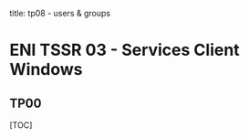 title: tp08 - users & groups

# ENI TSSR 03 - Services Client Windows
## TP00

[TOC]


<link rel="stylesheet" type="text/css" href="../ressources/css/bootstrap.min.css">
<link rel="stylesheet" type="text/css" href="../ressources/css/style.css">
